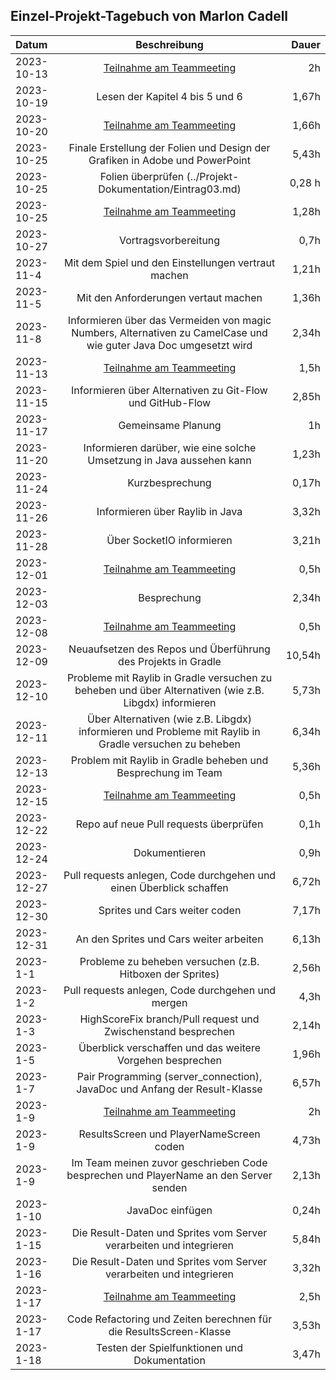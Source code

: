 ## Einzel-Projekt-Tagebuch von Marlon Cadell

**Datum** | **Beschreibung** | **Dauer**
:---|:---:|---:
2023-10-13 | [Teilnahme am Teammeeting](../Projekt-Dokumentation/Eintrag01.md) | 2h
2023-10-19 | Lesen der Kapitel 4 bis 5 und 6 | 1,67h
2023-10-20 | [Teilnahme am Teammeeting](../Projekt-Dokumentation/Eintrag02.md) | 1,66h
2023-10-25 | Finale Erstellung der Folien und Design der Grafiken in Adobe und PowerPoint | 5,43h
2023-10-25 | Folien überprüfen (../Projekt-Dokumentation/Eintrag03.md) | 0,28 h
2023-10-25 | [Teilnahme am Teammeeting](../Projekt-Dokumentation/Eintrag03.md) | 1,28h
2023-10-27 | Vortragsvorbereitung | 0,7h
2023-11-4  | Mit dem Spiel und den Einstellungen vertraut machen | 1,21h
2023-11-5  | Mit den Anforderungen vertaut machen | 1,36h 
2023-11-8  | Informieren über das Vermeiden von magic Numbers, Alternativen zu CamelCase und wie guter Java Doc umgesetzt wird | 2,34h 
2023-11-13 | [Teilnahme am Teammeeting](../Projekt-Dokumentation/Eintrag04.md) | 1,5h
2023-11-15 | Informieren über Alternativen zu Git-Flow und GitHub-Flow | 2,85h
2023-11-17 | Gemeinsame Planung | 1h
2023-11-20 | Informieren darüber, wie eine solche Umsetzung in Java aussehen kann | 1,23h
2023-11-24 | Kurzbesprechung | 0,17h
2023-11-26 | Informieren über Raylib in Java | 3,32h
2023-11-28 | Über SocketIO informieren | 3,21h
2023-12-01 | [Teilnahme am Teammeeting](../Projekt-Dokumentation/Eintrag05.md) | 0,5h
2023-12-03 | Besprechung | 2,34h
2023-12-08 | [Teilnahme am Teammeeting](../Projekt-Dokumentation/Eintrag06.md) | 0,5h
2023-12-09 | Neuaufsetzen des Repos und Überführung des Projekts in Gradle | 10,54h
2023-12-10 | Probleme mit Raylib in Gradle versuchen zu beheben und über Alternativen (wie z.B. Libgdx) informieren | 5,73h
2023-12-11 | Über Alternativen (wie z.B. Libgdx) informieren und Probleme mit Raylib in Gradle versuchen zu beheben | 6,34h
2023-12-13 | Problem mit Raylib in Gradle beheben und Besprechung im Team | 5,36h
2023-12-15 | [Teilnahme am Teammeeting](../Projekt-Dokumentation/Eintrag07.md) | 0,5h
2023-12-22 | Repo auf neue Pull requests überprüfen| 0,1h
2023-12-24 | Dokumentieren | 0,9h
2023-12-27 | Pull requests anlegen, Code durchgehen und einen Überblick schaffen | 6,72h
2023-12-30 | Sprites und Cars weiter coden | 7,17h
2023-12-31 | An den Sprites und Cars weiter arbeiten | 6,13h
2023-1-1   | Probleme zu beheben versuchen (z.B. Hitboxen der Sprites) | 2,56h
2023-1-2   | Pull requests anlegen, Code durchgehen und mergen | 4,3h
2023-1-3   | HighScoreFix branch/Pull request und Zwischenstand besprechen | 2,14h
2023-1-5   | Überblick verschaffen und das weitere Vorgehen besprechen | 1,96h
2023-1-7   | Pair Programming (server_connection), JavaDoc und Anfang der Result-Klasse | 6,57h
2023-1-9   | [Teilnahme am Teammeeting](../Projekt-Dokumentation/Eintrag08.md) | 2h
2023-1-9   | ResultsScreen und PlayerNameScreen coden | 4,73h
2023-1-9   | Im Team meinen zuvor geschrieben Code besprechen und PlayerName an den Server senden| 2,13h
2023-1-10  | JavaDoc einfügen | 0,24h
2023-1-15  | Die Result-Daten und Sprites vom Server verarbeiten und integrieren | 5,84h
2023-1-16  | Die Result-Daten und Sprites vom Server verarbeiten und integrieren | 3,32h
2023-1-17  | [Teilnahme am Teammeeting](../Projekt-Dokumentation/Eintrag09.md) | 2,5h
2023-1-17  | Code Refactoring und Zeiten berechnen für die ResultsScreen-Klasse | 3,53h
2023-1-18  | Testen der Spielfunktionen und Dokumentation | 3,47h